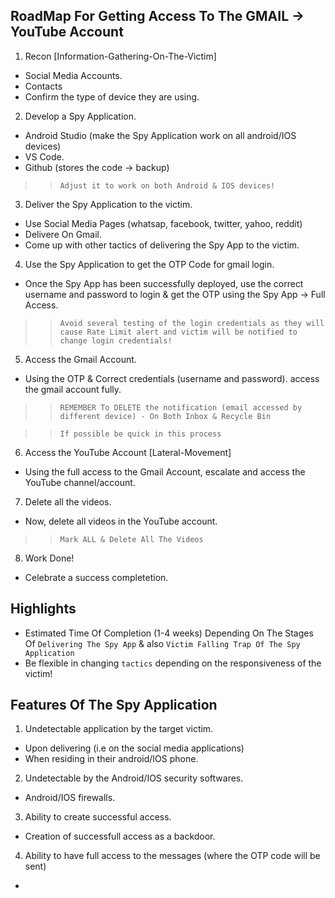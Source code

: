 ## RoadMap For Getting Access To The GMAIL -> YouTube Account

1. Recon [Information-Gathering-On-The-Victim]
- Social Media Accounts.
- Contacts
- Confirm the type of device they are using.

2. Develop a Spy Application.
- Android Studio (make the Spy Application work on all android/IOS devices)
- VS Code.
- Github (stores the code -> backup)

>> `Adjust it to work on both Android & IOS devices!`

3. Deliver the Spy Application to the victim.
- Use Social Media Pages (whatsap, facebook, twitter, yahoo, reddit)
- Delivere On Gmail.
- Come up with other tactics of delivering the Spy App to the victim.

4. Use the Spy Application to get the OTP Code for gmail login.
- Once the Spy App has been successfully deployed, use the correct username and password to login & get the OTP using the Spy App -> Full Access.

>> `Avoid several testing of the login credentials as they will cause Rate Limit alert and victim will be notified to change login credentials!`

5. Access the Gmail Account.
- Using the OTP & Correct credentials (username and password). access the gmail account fully.

>> `REMEMBER To DELETE the notification (email accessed by different device) - On Both Inbox & Recycle Bin`

>> `If possible be quick in this process`

6. Access the YouTube Account [Lateral-Movement]
- Using the full access to the Gmail Account, escalate and access the YouTube channel/account.

7. Delete all the videos.
- Now, delete all videos in the YouTube account.

>> `Mark ALL & Delete All The Videos`

8. Work Done!
- Celebrate a success completetion.


## Highlights
- Estimated Time Of Completion (1-4 weeks) Depending On The Stages Of `Delivering The Spy App` & also `Victim Falling Trap Of The Spy Application`
- Be flexible in changing `tactics` depending on the responsiveness of the victim!


## Features Of The Spy Application
1. Undetectable application by the target victim.
- Upon delivering (i.e on the social media applications)
- When residing in their android/IOS phone.

2. Undetectable by the Android/IOS security softwares.
- Android/IOS firewalls.

3. Ability to create successful access.
- Creation of successfull access as a backdoor.

4. Ability to have full access to the messages (where the OTP code will be sent)
- 
